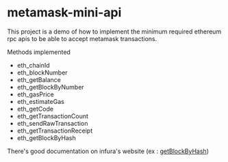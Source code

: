 # metamask-mini-api
This project is a demo of how to implement the minimum required ethereum rpc apis to be able to accept metamask transactions.

Methods implemented
  - eth_chainId
  - eth_blockNumber
  - eth_getBalance
  - eth_getBlockByNumber
  - eth_gasPrice
  - eth_estimateGas
  - eth_getCode
  - eth_getTransactionCount
  - eth_sendRawTransaction
  - eth_getTransactionReceipt
  - eth_getBlockByHash

There's good documentation on infura's website (ex : [getBlockByHash](https://docs.infura.io/infura/networks/ethereum/json-rpc-methods/eth_getblockbyhash))
